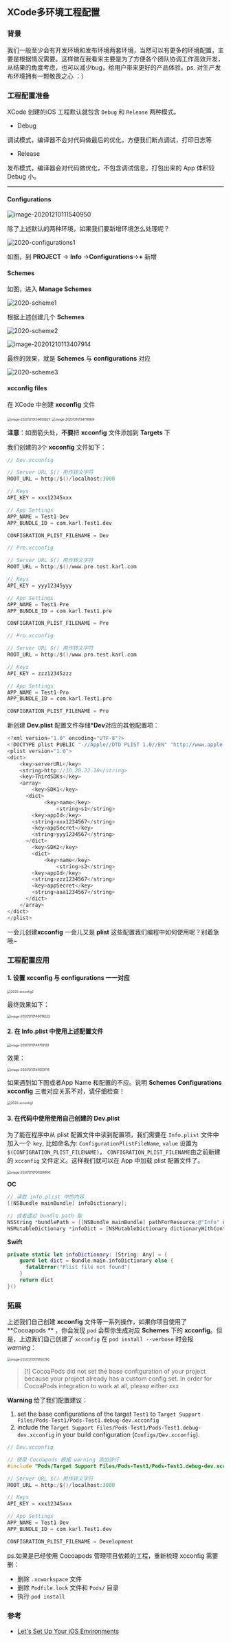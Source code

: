 ## XCode多环境工程配置

### 背景

我们一般至少会有开发环境和发布环境两套环境，当然可以有更多的环境配置，主要是根据情况需要。这样做在我看来主要是为了方便各个团队协调工作高效开发，从结果的角度考虑，也可以减少bug，给用户带来更好的产品体验。ps. 对生产发布环境拥有一颗敬畏之心 ：）



### 工程配置准备

XCode 创建的iOS 工程默认就包含 `Debug` 和 `Release` 两种模式。

- Debug

调试模式，编译器不会对代码做最后的优化，方便我们断点调试，打印日志等

- Release

发布模式，编译器会对代码做优化，不包含调试信息，打包出来的 App 体积较 Debug 小。

---

#### Configurations

![image-20201210111540950](../assets/image-20201210111540950.png)

除了上述默认的两种环境，如果我们要新增环境怎么处理呢？

![2020-configurations1](../assets/2020-configurations1.png)

如图，到 **PROJECT** -> **Info** ->**Configurations**->**+** 新增



#### Schemes

如图，进入 **Manage Schemes** 

![2020-scheme1](../assets/2020-scheme1.png)



根据上述创建几个 **Schemes**

![2020-scheme2](../assets/2020-scheme2.png)



![image-20201210113407914](../assets/image-20201210113407914.png)



最终的效果，就是 **Schemes** 与 **configurations** 对应

![2020-scheme3](../assets/2020-scheme3.png)



#### xcconfig files

在 XCode 中创建 **xcconfig** 文件

<img src="../assets/image-20201210134600627.png" alt="image-20201210134600627" style="zoom:50%;" />



<img src="../assets/image-20201210134718939.png" alt="image-20201210134718939" style="zoom:50%;" />



**注意**：如图箭头处，**不要**把 **xcconfig** 文件添加到 **Targets** 下

我们创建的3个 **xcconfig** 文件如下：

```objective-c
// Dev.xcconfig

// Server URL $() 用作转义字符
ROOT_URL = http:/$()/localhost:3000

// Keys
API_KEY = xxx12345xxx

// App Settings
APP_NAME = Test1-Dev
APP_BUNDLE_ID = com.karl.Test1.dev

CONFIGRATION_PLIST_FILENAME = Dev
```



```objective-c
// Pre.xcconfig

// Server URL $() 用作转义字符
ROOT_URL = http:/$()/www.pre.test.karl.com

// Keys
API_KEY = yyy12345yyy

// App Settings
APP_NAME = Test1-Pre
APP_BUNDLE_ID = com.karl.Test1.pre

CONFIGRATION_PLIST_FILENAME = Pre
```



```objective-c
// Pro.xcconfig

// Server URL $() 用作转义字符
ROOT_URL = http:/$()/www.pro.test.karl.com

// Keys
API_KEY = zzz12345zzz

// App Settings
APP_NAME = Test1-Pro
APP_BUNDLE_ID = com.karl.Test1.pro

CONFIGRATION_PLIST_FILENAME = Pro
```



新创建 **Dev.plist** 配置文件存储***Dev**对应的其他配置项：

```objective-c
<?xml version="1.0" encoding="UTF-8"?>
<!DOCTYPE plist PUBLIC "-//Apple//DTD PLIST 1.0//EN" "http://www.apple.com/DTDs/PropertyList-1.0.dtd">
<plist version="1.0">
<dict>
	<key>serverURL</key>
	<string>http://10.20.22.10</string>
	<key>ThirdSDKs</key>
    <array>
    	<key>SDK1</key>
      <dict>
    		<key>name</key>
				<string>s1</string>
        <key>appId</key>
        <string>xxx1234567</string>
        <key>appSecret</key>
        <string>yyy1234567</string>
      </dict>
    	<key>SDK2</key>
    	<dict>
    		<key>name</key>
				<string>s2</string>
        <key>appId</key>
        <string>zzz1234567</string>
        <key>appSecret</key>
        <string>aaa1234567</string>
      </dict>
    </array>
</dict>
</plist>
```



一会儿创建**xcconfig** 一会儿又是 **plist** 这些配置我们编程中如何使用呢？别着急哦~


### 工程配置应用

#### 1. 设置 xcconfig 与 configurations 一一对应

<img src="../assets/2020-xcconfig2.png" alt="2020-xcconfig2" style="zoom:50%;" />

最终效果如下：

<img src="../assets/image-20201210144019223.png" alt="image-20201210144019223" style="zoom:50%;" />



#### 2. 在 Info.plist 中使用上述配置文件

<img src="../assets/image-20201210144719129.png" alt="image-20201210144719129" style="zoom:50%;" />

效果：

<img src="../assets/image-20201210145003715.png" alt="image-20201210145003715" style="zoom:50%;" />

如果遇到如下图或者App Name 和配置的不应。说明 **Schemes** **Configurations** **xcconfig** 三者对应关系不对，请仔细检查！

<img src="../assets/2020-xcconfig1.png" alt="2020-xcconfig1" style="zoom:50%;" />



#### 3. 在代码中使用使用自己创建的 Dev.plist

为了能在程序中从 plist 配置文件中读到配置项，我们需要在 `Info.plist` 文件中加入一个 `key`, 比如命名为: `ConfigurationPlistFileName`, `value` 设置为`$(CONFIGRATION_PLIST_FILENAME)`， `CONFIGRATION_PLIST_FILENAME`由之前新建的 `xcconfig` 文件定义。这样我们就可以在 App 中加载 plist 配置文件了。

<img src="../assets/image-20201210150006900.png" alt="image-20201210150006900" style="zoom:50%;" />

**OC** 

```objective-c
// 读取 info.plist 中的内容
[[NSBundle mainBundle] infoDictionary];

// 或者通过 bundle path 取
NSString *bundlePath = [[NSBundle mainBundle] pathForResource:@"Info" ofType:@"plist"];
NSMutableDictionary *infoDict = [NSMutableDictionary dictionaryWithContentsOfFile:bundlePath];
```

**Swift**

```swift
private static let infoDictionary: [String: Any] = {
    guard let dict = Bundle.main.infoDictionary else {
      fatalError("Plist file not found")
    }
    return dict
}()
```



### 拓展

上述我们自己创建 **xcconfig** 文件等一系列操作，如果你项目使用了 **Cocoapods ** ，你会发现 `pod` 会帮你生成对应 **Schemes** 下的 **xcconfig**。但是，上边我们自己创建了 `xcconfig` 在 `pod install --verbose` 时会报 *warning*：

<img src="../assets/image-20201210151850780.png" alt="image-20201210151850780" style="zoom:50%;" />

> [!] CocoaPods did not set the base configuration of your project because your project already has a custom config set. In order for CocoaPods integration to work at all, please either xxx

**Warning** 给了我们配置建议：

1. set the base configurations of the target `Test1` to `Target Support Files/Pods-Test1/Pods-Test1.debug-dev.xcconfig` 
2.  include the `Target Support Files/Pods-Test1/Pods-Test1.debug-dev.xcconfig` in your build configuration (`Configs/Dev.xcconfig`).



```objective-c
// Dev.xcconfig

// 使用 Cocoapods 根据 warning 添加该行
#include "Pods/Target Support Files/Pods-Test1/Pods-Test1.debug-dev.xcconfig"

// Server URL $() 用作转义字符
ROOT_URL = http:/$()/localhost:3000

// Keys
API_KEY = xxx12345xxx

// App Settings
APP_NAME = Test1-Dev
APP_BUNDLE_ID = com.karl.Test1.dev

CONFIGRATION_PLIST_FILENAME = Development
```



ps.如果是已经使用 Cocoapods 管理项目依赖的工程，重新梳理 xcconfig 需要删：

- 删除 `.xcworkspace` 文件
- 删除  `Podfile.lock` 文件和 `Pods/` 目录
- 执行 `pod install`



### 参考

- [Let's Set Up Your iOS Environments](https://thoughtbot.com/blog/let-s-setup-your-ios-environments)

